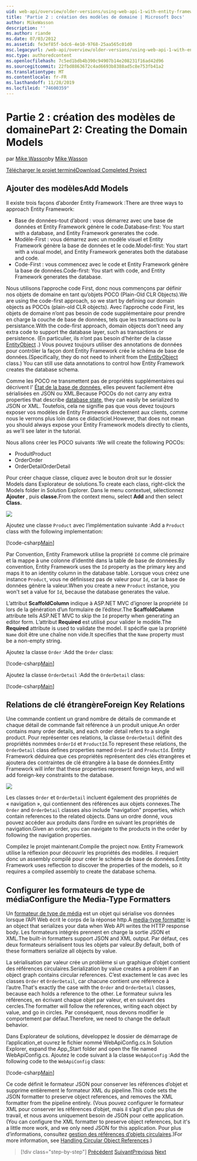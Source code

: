 ```yaml
---
uid: web-api/overview/older-versions/using-web-api-1-with-entity-framework-5/using-web-api-with-entity-framework-part-2
title: 'Partie 2 : création des modèles de domaine | Microsoft Docs'
author: MikeWasson
description: ''
ms.author: riande
ms.date: 07/03/2012
ms.assetid: fe3ef85f-bdc6-4e10-9768-25aa565c01d0
msc.legacyurl: /web-api/overview/older-versions/using-web-api-1-with-entity-framework-5/using-web-api-with-entity-framework-part-2
msc.type: authoredcontent
ms.openlocfilehash: 7c5ed1bdb4b390c94907b14e208231f16ad42d96
ms.sourcegitcommit: 22fbd8863672c4ad6693b8388ad5c8e753fb41a2
ms.translationtype: MT
ms.contentlocale: fr-FR
ms.lasthandoff: 11/28/2019
ms.locfileid: "74600359"
---
```

# <a name="part-2-creating-the-domain-models"></a><span data-ttu-id="af5ab-102">Partie 2 : création des modèles de domaine</span><span class="sxs-lookup"><span data-stu-id="af5ab-102">Part 2: Creating the Domain Models</span></span>

<span data-ttu-id="af5ab-103">par [Mike Wasson](https://github.com/MikeWasson)</span><span class="sxs-lookup"><span data-stu-id="af5ab-103">by [Mike Wasson](https://github.com/MikeWasson)</span></span>

[<span data-ttu-id="af5ab-104">Télécharger le projet terminé</span><span class="sxs-lookup"><span data-stu-id="af5ab-104">Download Completed Project</span></span>](https://code.msdn.microsoft.com/ASP-NET-Web-API-with-afa30545)

## <a name="add-models"></a><span data-ttu-id="af5ab-105">Ajouter des modèles</span><span class="sxs-lookup"><span data-stu-id="af5ab-105">Add Models</span></span>

<span data-ttu-id="af5ab-106">Il existe trois façons d’aborder Entity Framework :</span><span class="sxs-lookup"><span data-stu-id="af5ab-106">There are three ways to approach Entity Framework:</span></span>

- <span data-ttu-id="af5ab-107">Base de données-tout d’abord : vous démarrez avec une base de données et Entity Framework génère le code.</span><span class="sxs-lookup"><span data-stu-id="af5ab-107">Database-first: You start with a database, and Entity Framework generates the code.</span></span>
- <span data-ttu-id="af5ab-108">Modèle-First : vous démarrez avec un modèle visuel et Entity Framework génère la base de données et le code.</span><span class="sxs-lookup"><span data-stu-id="af5ab-108">Model-first: You start with a visual model, and Entity Framework generates both the database and code.</span></span>
- <span data-ttu-id="af5ab-109">Code-First : vous commencez avec le code et Entity Framework génère la base de données.</span><span class="sxs-lookup"><span data-stu-id="af5ab-109">Code-first: You start with code, and Entity Framework generates the database.</span></span>

<span data-ttu-id="af5ab-110">Nous utilisons l’approche code First, donc nous commençons par définir nos objets de domaine en tant qu’objets POCO (Plain-Old CLR Objects).</span><span class="sxs-lookup"><span data-stu-id="af5ab-110">We are using the code-first approach, so we start by defining our domain objects as POCOs (plain-old CLR objects).</span></span> <span data-ttu-id="af5ab-111">Avec l’approche code First, les objets de domaine n’ont pas besoin de code supplémentaire pour prendre en charge la couche de base de données, tels que les transactions ou la persistance.</span><span class="sxs-lookup"><span data-stu-id="af5ab-111">With the code-first approach, domain objects don't need any extra code to support the database layer, such as transactions or persistence.</span></span> <span data-ttu-id="af5ab-112">(En particulier, ils n’ont pas besoin d’hériter de la classe [EntityObject](https://msdn.microsoft.com/library/system.data.objects.dataclasses.entityobject.aspx) .) Vous pouvez toujours utiliser des annotations de données pour contrôler la façon dont Entity Framework crée le schéma de base de données.</span><span class="sxs-lookup"><span data-stu-id="af5ab-112">(Specifically, they do not need to inherit from the [EntityObject](https://msdn.microsoft.com/library/system.data.objects.dataclasses.entityobject.aspx) class.) You can still use data annotations to control how Entity Framework creates the database schema.</span></span>

<span data-ttu-id="af5ab-113">Comme les POCO ne transmettent pas de propriétés supplémentaires qui décrivent l' [État de la base de données](https://msdn.microsoft.com/library/system.data.entitystate.aspx), elles peuvent facilement être sérialisées en JSON ou XML.</span><span class="sxs-lookup"><span data-stu-id="af5ab-113">Because POCOs do not carry any extra properties that describe [database state](https://msdn.microsoft.com/library/system.data.entitystate.aspx), they can easily be serialized to JSON or XML.</span></span> <span data-ttu-id="af5ab-114">Toutefois, cela ne signifie pas que vous devez toujours exposer vos modèles de Entity Framework directement aux clients, comme nous le verrons plus loin dans ce didacticiel.</span><span class="sxs-lookup"><span data-stu-id="af5ab-114">However, that does not mean you should always expose your Entity Framework models directly to clients, as we'll see later in the tutorial.</span></span>

<span data-ttu-id="af5ab-115">Nous allons créer les POCO suivants :</span><span class="sxs-lookup"><span data-stu-id="af5ab-115">We will create the following POCOs:</span></span>

- <span data-ttu-id="af5ab-116">Produit</span><span class="sxs-lookup"><span data-stu-id="af5ab-116">Product</span></span>
- <span data-ttu-id="af5ab-117">Order</span><span class="sxs-lookup"><span data-stu-id="af5ab-117">Order</span></span>
- <span data-ttu-id="af5ab-118">OrderDetail</span><span class="sxs-lookup"><span data-stu-id="af5ab-118">OrderDetail</span></span>

<span data-ttu-id="af5ab-119">Pour créer chaque classe, cliquez avec le bouton droit sur le dossier Models dans Explorateur de solutions.</span><span class="sxs-lookup"><span data-stu-id="af5ab-119">To create each class, right-click the Models folder in Solution Explorer.</span></span> <span data-ttu-id="af5ab-120">Dans le menu contextuel, sélectionnez **Ajouter** , puis **classe.**</span><span class="sxs-lookup"><span data-stu-id="af5ab-120">From the context menu, select **Add** and then select **Class.**</span></span>

![](using-web-api-with-entity-framework-part-2/_static/image1.png)

<span data-ttu-id="af5ab-121">Ajoutez une classe `Product` avec l’implémentation suivante :</span><span class="sxs-lookup"><span data-stu-id="af5ab-121">Add a `Product` class with the following implementation:</span></span>

[!code-csharp[Main](using-web-api-with-entity-framework-part-2/samples/sample1.cs)]

<span data-ttu-id="af5ab-122">Par Convention, Entity Framework utilise la propriété `Id` comme clé primaire et la mappe à une colonne d’identité dans la table de base de données.</span><span class="sxs-lookup"><span data-stu-id="af5ab-122">By convention, Entity Framework uses the `Id` property as the primary key and maps it to an identity column in the database table.</span></span> <span data-ttu-id="af5ab-123">Lorsque vous créez une instance `Product`, vous ne définissez pas de valeur pour `Id`, car la base de données génère la valeur.</span><span class="sxs-lookup"><span data-stu-id="af5ab-123">When you create a new `Product` instance, you won't set a value for `Id`, because the database generates the value.</span></span>

<span data-ttu-id="af5ab-124">L’attribut **ScaffoldColumn** indique à ASP.NET MVC d’ignorer la propriété `Id` lors de la génération d’un formulaire de l’éditeur.</span><span class="sxs-lookup"><span data-stu-id="af5ab-124">The **ScaffoldColumn** attribute tells ASP.NET MVC to skip the `Id` property when generating an editor form.</span></span> <span data-ttu-id="af5ab-125">L’attribut **Required** est utilisé pour valider le modèle.</span><span class="sxs-lookup"><span data-stu-id="af5ab-125">The **Required** attribute is used to validate the model.</span></span> <span data-ttu-id="af5ab-126">Il spécifie que la propriété `Name` doit être une chaîne non vide.</span><span class="sxs-lookup"><span data-stu-id="af5ab-126">It specifies that the `Name` property must be a non-empty string.</span></span>

<span data-ttu-id="af5ab-127">Ajoutez la classe `Order` :</span><span class="sxs-lookup"><span data-stu-id="af5ab-127">Add the `Order` class:</span></span>

[!code-csharp[Main](using-web-api-with-entity-framework-part-2/samples/sample2.cs)]

<span data-ttu-id="af5ab-128">Ajoutez la classe `OrderDetail` :</span><span class="sxs-lookup"><span data-stu-id="af5ab-128">Add the `OrderDetail` class:</span></span>

[!code-csharp[Main](using-web-api-with-entity-framework-part-2/samples/sample3.cs)]

## <a name="foreign-key-relations"></a><span data-ttu-id="af5ab-129">Relations de clé étrangère</span><span class="sxs-lookup"><span data-stu-id="af5ab-129">Foreign Key Relations</span></span>

<span data-ttu-id="af5ab-130">Une commande contient un grand nombre de détails de commande et chaque détail de commande fait référence à un produit unique.</span><span class="sxs-lookup"><span data-stu-id="af5ab-130">An order contains many order details, and each order detail refers to a single product.</span></span> <span data-ttu-id="af5ab-131">Pour représenter ces relations, la classe `OrderDetail` définit des propriétés nommées `OrderId` et `ProductId`.</span><span class="sxs-lookup"><span data-stu-id="af5ab-131">To represent these relations, the `OrderDetail` class defines properties named `OrderId` and `ProductId`.</span></span> <span data-ttu-id="af5ab-132">Entity Framework déduirea que ces propriétés représentent des clés étrangères et ajoutera des contraintes de clé étrangère à la base de données.</span><span class="sxs-lookup"><span data-stu-id="af5ab-132">Entity Framework will infer that these properties represent foreign keys, and will add foreign-key constraints to the database.</span></span>

![](using-web-api-with-entity-framework-part-2/_static/image2.png)

<span data-ttu-id="af5ab-133">Les classes `Order` et `OrderDetail` incluent également des propriétés de « navigation », qui contiennent des références aux objets connexes.</span><span class="sxs-lookup"><span data-stu-id="af5ab-133">The `Order` and `OrderDetail` classes also include "navigation" properties, which contain references to the related objects.</span></span> <span data-ttu-id="af5ab-134">Dans un ordre donné, vous pouvez accéder aux produits dans l’ordre en suivant les propriétés de navigation.</span><span class="sxs-lookup"><span data-stu-id="af5ab-134">Given an order, you can navigate to the products in the order by following the navigation properties.</span></span>

<span data-ttu-id="af5ab-135">Compilez le projet maintenant.</span><span class="sxs-lookup"><span data-stu-id="af5ab-135">Compile the project now.</span></span> <span data-ttu-id="af5ab-136">Entity Framework utilise la réflexion pour découvrir les propriétés des modèles. il requiert donc un assembly compilé pour créer le schéma de base de données.</span><span class="sxs-lookup"><span data-stu-id="af5ab-136">Entity Framework uses reflection to discover the properties of the models, so it requires a compiled assembly to create the database schema.</span></span>

## <a name="configure-the-media-type-formatters"></a><span data-ttu-id="af5ab-137">Configurer les formateurs de type de média</span><span class="sxs-lookup"><span data-stu-id="af5ab-137">Configure the Media-Type Formatters</span></span>

<span data-ttu-id="af5ab-138">Un [formateur de type de média](../../formats-and-model-binding/media-formatters.md) est un objet qui sérialise vos données lorsque l’API Web écrit le corps de la réponse http.</span><span class="sxs-lookup"><span data-stu-id="af5ab-138">A [media-type formatter](../../formats-and-model-binding/media-formatters.md) is an object that serializes your data when Web API writes the HTTP response body.</span></span> <span data-ttu-id="af5ab-139">Les formateurs intégrés prennent en charge la sortie JSON et XML.</span><span class="sxs-lookup"><span data-stu-id="af5ab-139">The built-in formatters support JSON and XML output.</span></span> <span data-ttu-id="af5ab-140">Par défaut, ces deux formateurs sérialisent tous les objets par valeur.</span><span class="sxs-lookup"><span data-stu-id="af5ab-140">By default, both of these formatters serialize all objects by value.</span></span>

<span data-ttu-id="af5ab-141">La sérialisation par valeur crée un problème si un graphique d’objet contient des références circulaires.</span><span class="sxs-lookup"><span data-stu-id="af5ab-141">Serialization by value creates a problem if an object graph contains circular references.</span></span> <span data-ttu-id="af5ab-142">C’est exactement le cas avec les classes `Order` et `OrderDetail`, car chacune contient une référence à l’autre.</span><span class="sxs-lookup"><span data-stu-id="af5ab-142">That's exactly the case with the `Order` and `OrderDetail` classes, because each holds a reference to the other.</span></span> <span data-ttu-id="af5ab-143">Le formateur suivra les références, en écrivant chaque objet par valeur, et en suivant des cercles.</span><span class="sxs-lookup"><span data-stu-id="af5ab-143">The formatter will follow the references, writing each object by value, and go in circles.</span></span> <span data-ttu-id="af5ab-144">Par conséquent, nous devons modifier le comportement par défaut.</span><span class="sxs-lookup"><span data-stu-id="af5ab-144">Therefore, we need to change the default behavior.</span></span>

<span data-ttu-id="af5ab-145">Dans Explorateur de solutions, développez le dossier de démarrage de l’application\_et ouvrez le fichier nommé WebApiConfig.cs.</span><span class="sxs-lookup"><span data-stu-id="af5ab-145">In Solution Explorer, expand the App\_Start folder and open the file named WebApiConfig.cs.</span></span> <span data-ttu-id="af5ab-146">Ajoutez le code suivant à la classe `WebApiConfig` :</span><span class="sxs-lookup"><span data-stu-id="af5ab-146">Add the following code to the `WebApiConfig` class:</span></span>

[!code-csharp[Main](using-web-api-with-entity-framework-part-2/samples/sample4.cs?highlight=11)]

<span data-ttu-id="af5ab-147">Ce code définit le formateur JSON pour conserver les références d’objet et supprime entièrement le formateur XML du pipeline.</span><span class="sxs-lookup"><span data-stu-id="af5ab-147">This code sets the JSON formatter to preserve object references, and removes the XML formatter from the pipeline entirely.</span></span> <span data-ttu-id="af5ab-148">(Vous pouvez configurer le formateur XML pour conserver les références d’objet, mais il s’agit d’un peu plus de travail, et nous avons uniquement besoin de JSON pour cette application.</span><span class="sxs-lookup"><span data-stu-id="af5ab-148">(You can configure the XML formatter to preserve object references, but it's a little more work, and we only need JSON for this application.</span></span> <span data-ttu-id="af5ab-149">Pour plus d’informations, consultez [gestion des références d’objets circulaires](../../formats-and-model-binding/json-and-xml-serialization.md#handling_circular_object_references).)</span><span class="sxs-lookup"><span data-stu-id="af5ab-149">For more information, see [Handling Circular Object References](../../formats-and-model-binding/json-and-xml-serialization.md#handling_circular_object_references).)</span></span>

> [!div class="step-by-step"]
> <span data-ttu-id="af5ab-150">[Précédent](using-web-api-with-entity-framework-part-1.md)
> [Suivant](using-web-api-with-entity-framework-part-3.md)</span><span class="sxs-lookup"><span data-stu-id="af5ab-150">[Previous](using-web-api-with-entity-framework-part-1.md)
[Next](using-web-api-with-entity-framework-part-3.md)</span></span>
